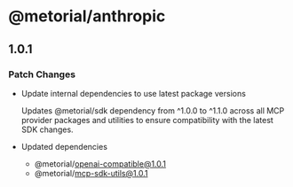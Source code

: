 # @metorial/anthropic

## 1.0.1

### Patch Changes

- Update internal dependencies to use latest package versions

  Updates @metorial/sdk dependency from ^1.0.0 to ^1.1.0 across all MCP provider packages and utilities to ensure compatibility with the latest SDK changes.

- Updated dependencies
  - @metorial/openai-compatible@1.0.1
  - @metorial/mcp-sdk-utils@1.0.1
